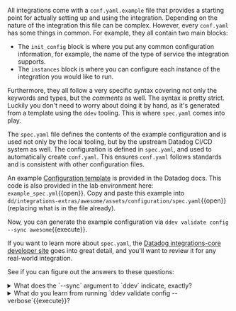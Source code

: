 All integrations come with a `conf.yaml.example` file that provides a starting point for actually setting up and using the integration. Depending on the nature of the integration this file can be complex. However, every `conf.yaml` has some things in common. For example, they all contain two main blocks:
- The `init_config` block is where you put any common configuration information, for example, the name of the type of service the integration supports. 
- The `instances` block is where you can configure each instance of the integration you would like to run.

Furthermore, they all follow a very specific syntax covering not only the keywords and types, but the _comments_ as well. The syntax is pretty strict. Luckily you don't need to worry about doing it by hand, as it's generated from a template using the `ddev` tooling. This is where `spec.yaml` comes into play.

The `spec.yaml` file defines the contents of the example configuration and is used not only by the local tooling, but by the upstream Datadog CI/CD system as well. The configuration is defined in `spec.yaml`, and used to automatically create `conf.yaml`. This ensures `conf.yaml` follows standards and is consistent with other configuration files.

An example [Configuration template](https://docs.datadoghq.com/developers/integrations/new_check_howto/?tab=configurationtemplate#create-the-check-assets) is provided in the Datadog docs. This code is also provided in the lab environment here: `example_spec.yml`{{open}}. Copy and paste this example into `dd/integrations-extras/awesome/assets/configuration/spec.yaml`{{open}} (replacing what is in the file already).

Now, you can generate the example configuration via `ddev validate config --sync awesome`{{execute}}.

If you want to learn more about `spec.yaml`, the [Datadog integrations-core developer site](https://datadoghq.dev/integrations-core/meta/config-specs/) goes into great detail, and you'll want to review it for any real-world integration.

See if you can figure out the answers to these questions:
<details>
  <summary>What does the `--sync` argument to `ddev` indicate, exactly?</summary>
  
  - This option makes `ddev` render the example configuration files.
  
</details>
<details>
  <summary>What do you learn from running `ddev validate config --verbose`{{execute}}?</summary>
  
  - Not all of the integrations were developed using a `spec.yaml` file.
  
</details>